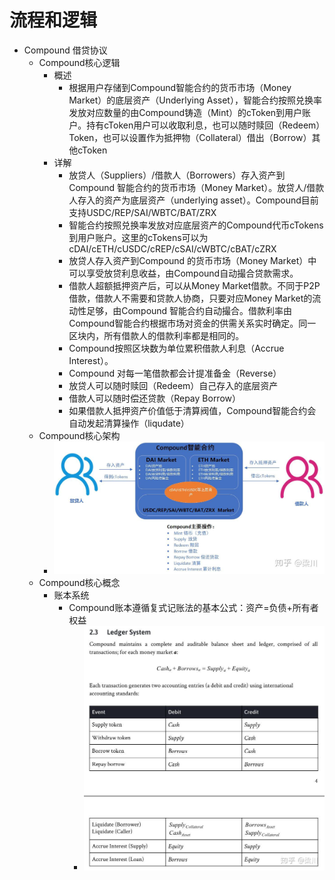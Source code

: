 # 流程和逻辑

* Compound 借贷协议 
  * Compound核心逻辑 
    * 概述 
      * 根据用户存储到Compound智能合约的货币市场（Money Market）的底层资产（Underlying Asset），智能合约按照兑换率发放对应数量的由Compound铸造（Mint）的cToken到用户账户。持有cToken用户可以收取利息，也可以随时赎回（Redeem）Token，也可以设置作为抵押物（Collateral）借出（Borrow）其他cToken 
    * 详解 
      * 放贷人（Suppliers）/借款人（Borrowers）存入资产到Compound 智能合约的货币市场（Money Market）。放贷人/借款人存入的资产为底层资产（underlying asset）。Compound目前支持USDC/REP/SAI/WBTC/BAT/ZRX 
      * 智能合约按照兑换率发放对应底层资产的Compound代币cTokens到用户账户。这里的cTokens可以为cDAI/cETH/cUSDC/cREP/cSAI/cWBTC/cBAT/cZRX 
      * 放贷人存入资产到Compound 的货币市场（Money Market）中可以享受放贷利息收益，由Compound自动撮合贷款需求。 
      * 借款人超额抵押资产后，可以从Money Market借款。不同于P2P借款，借款人不需要和贷款人协商，只要对应Money Market的流动性足够，由Compound 智能合约自动撮合。借款利率由Compound智能合约根据市场对资金的供需关系实时确定。同一区块内，所有借款人的借款利率都是相同的。 
      * Compound按照区块数为单位累积借款人利息（Accrue Interest）。 
      * Compound 对每一笔借款都会计提准备金（Reverse） 
      * 放贷人可以随时赎回（Redeem）自己存入的底层资产 
      * 借款人可以随时偿还贷款（Repay Borrow） 
      * 如果借款人抵押资产价值低于清算阀值，Compound智能合约会自动发起清算操作（liqudate） 
  * Compound核心架构 
    * ![compound_core_arch](../../../../../assets/img/compound_core_arch.png)
  * Compound核心概念 
    * 账本系统 
      * Compound账本遵循复式记账法的基本公式：资产=负债+所有者权益 
        * ![compound_basic_formula](../../../../../assets/img/compound_basic_formula.png)
